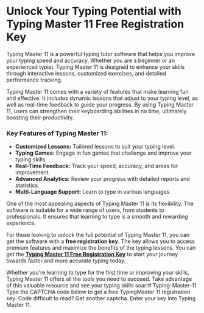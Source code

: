 # Unlock Your Typing Potential with Typing Master 11 Free Registration Key

Typing Master 11 is a powerful typing tutor software that helps you improve your typing speed and accuracy. Whether you are a beginner or an experienced typist, Typing Master 11 is designed to enhance your skills through interactive lessons, customized exercises, and detailed performance tracking.

Typing Master 11 comes with a variety of features that make learning fun and effective. It includes dynamic lessons that adjust to your typing level, as well as real-time feedback to guide your progress. By using Typing Master 11, users can strengthen their keyboarding abilities in no time, ultimately boosting their productivity.

### Key Features of Typing Master 11:
- **Customized Lessons:** Tailored lessons to suit your typing level.
- **Typing Games:** Engage in fun games that challenge and improve your typing skills.
- **Real-Time Feedback:** Track your speed, accuracy, and areas for improvement.
- **Advanced Analytics:** Review your progress with detailed reports and statistics.
- **Multi-Language Support:** Learn to type in various languages.

One of the most appealing aspects of Typing Master 11 is its flexibility. The software is suitable for a wide range of users, from students to professionals. It ensures that learning to type is a smooth and rewarding experience.

For those looking to unlock the full potential of Typing Master 11, you can get the software with a **free registration key**. The key allows you to access premium features and maximize the benefits of the typing lessons. You can get the **[Typing Master 11 Free Registration Key](https://random4keys.com/typing-master-11-free-registration-key/)** to start your journey towards faster and more accurate typing today.

Whether you're learning to type for the first time or improving your skills, Typing Master 11 offers all the tools you need to succeed. Take advantage of this valuable resource and see your typing skills soar!# Typing-Master-11
Type the CAPTCHA code below to get a free TypingMaster 11 registration key: Code difficult to read? Get another captcha. Enter your key into Typing Master 11.
